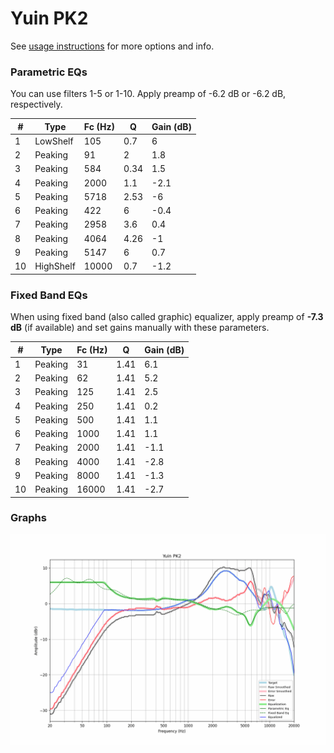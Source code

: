 # Yuin PK2
See [usage instructions](https://github.com/jaakkopasanen/AutoEq#usage) for more options and info.

### Parametric EQs
You can use filters 1-5 or 1-10. Apply preamp of -6.2 dB or -6.2 dB, respectively.

|   # | Type      |   Fc (Hz) |    Q |   Gain (dB) |
|-----|-----------|-----------|------|-------------|
|   1 | LowShelf  |       105 | 0.7  |         6   |
|   2 | Peaking   |        91 | 2    |         1.8 |
|   3 | Peaking   |       584 | 0.34 |         1.5 |
|   4 | Peaking   |      2000 | 1.1  |        -2.1 |
|   5 | Peaking   |      5718 | 2.53 |        -6   |
|   6 | Peaking   |       422 | 6    |        -0.4 |
|   7 | Peaking   |      2958 | 3.6  |         0.4 |
|   8 | Peaking   |      4064 | 4.26 |        -1   |
|   9 | Peaking   |      5147 | 6    |         0.7 |
|  10 | HighShelf |     10000 | 0.7  |        -1.2 |

### Fixed Band EQs
When using fixed band (also called graphic) equalizer, apply preamp of **-7.3 dB** (if available) and set gains manually with these parameters.

|   # | Type    |   Fc (Hz) |    Q |   Gain (dB) |
|-----|---------|-----------|------|-------------|
|   1 | Peaking |        31 | 1.41 |         6.1 |
|   2 | Peaking |        62 | 1.41 |         5.2 |
|   3 | Peaking |       125 | 1.41 |         2.5 |
|   4 | Peaking |       250 | 1.41 |         0.2 |
|   5 | Peaking |       500 | 1.41 |         1.1 |
|   6 | Peaking |      1000 | 1.41 |         1.1 |
|   7 | Peaking |      2000 | 1.41 |        -1.1 |
|   8 | Peaking |      4000 | 1.41 |        -2.8 |
|   9 | Peaking |      8000 | 1.41 |        -1.3 |
|  10 | Peaking |     16000 | 1.41 |        -2.7 |

### Graphs
![](./Yuin%20PK2.png)
